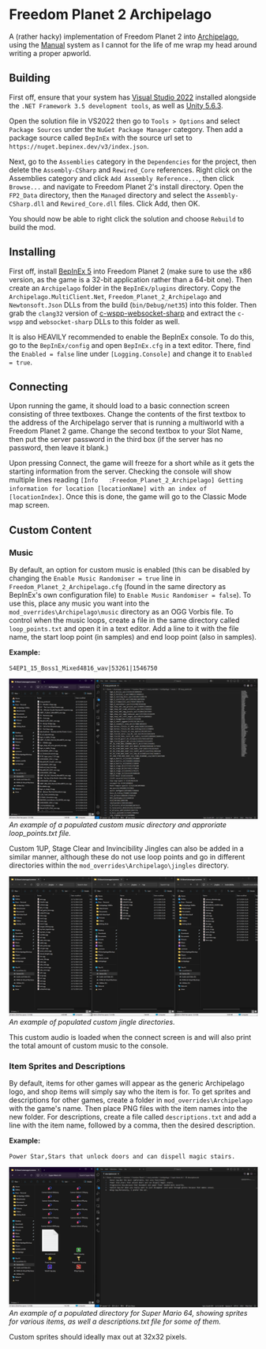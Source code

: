 # Freedom Planet 2 Archipelago

A (rather hacky) implementation of Freedom Planet 2 into [Archipelago](https://archipelago.gg/), using the [Manual](https://github.com/ManualForArchipelago/Manual) system as I cannot for the life of me wrap my head around writing a proper apworld.

## Building

First off, ensure that your system has [Visual Studio 2022](https://visualstudio.microsoft.com/) installed alongside the `.NET Framework 3.5 development tools`, as well as [Unity 5.6.3](https://unity.com/releases/editor/whats-new/5.6.3#installs).

Open the solution file in VS2022 then go to `Tools > Options` and select `Package Sources` under the `NuGet Package Manager` category. Then add a package source called `BepInEx` with the source url set to `https://nuget.bepinex.dev/v3/index.json`.

Next, go to the `Assemblies` category in the `Dependencies` for the project, then delete the `Assembly-CSharp` and `Rewired_Core` references. Right click on the Assemblies category and click `Add Assembly Reference...`, then click `Browse...` and navigate to Freedom Planet 2's install directory. Open the `FP2_Data` directory, then the `Managed` directory and select the `Assembly-CSharp.dll` and `Rewired_Core.dll` files. Click Add, then OK.

You should now be able to right click the solution and choose `Rebuild` to build the mod.

## Installing

First off, install [BepInEx 5](https://github.com/BepInEx/BepInEx/releases/latest) into Freedom Planet 2 (make sure to use the x86 version, as the game is a 32-bit application rather than a 64-bit one). Then create an `Archipelago` folder in the `BepInEx/plugins` directory. Copy the `Archipelago.MultiClient.Net`, `Freedom_Planet_2_Archipelago` and `Newtonsoft.Json` DLLs from the build (`bin/Debug/net35`) into this folder. Then grab the `clang32` version of [c-wspp-websocket-sharp](https://github.com/black-sliver/c-wspp-websocket-sharp/releases/latest) and extract the `c-wspp` and `websocket-sharp` DLLs to this folder as well.

It is also HEAVILY recommended to enable the BepInEx console. To do this, go to the `BepInEx/config` and open `BepInEx.cfg` in a text editor. There, find the `Enabled = false` line under `[Logging.Console]` and change it to `Enabled = true`.

## Connecting

Upon running the game, it should load to a basic connection screen consisting of three textboxes. Change the contents of the first textbox to the address of the Archipelago server that is running a multiworld with a Freedom Planet 2 game. Change the second textbox to your Slot Name, then put the server password in the third box (if the server has no password, then leave it blank.)

Upon pressing Connect, the game will freeze for a short while as it gets the starting information from the server. Checking the console will show multiple lines reading `[Info   :Freedom_Planet_2_Archipelago] Getting information for location [locationName] with an index of [locationIndex]`. Once this is done, the game will go to the Classic Mode map screen.

## Custom Content

### Music

By default, an option for custom music is enabled (this can be disabled by changing the `Enable Music Randomiser = true` line in `Freedom_Planet_2_Archipelago.cfg` (found in the same directory as BepInEx's own configuration file) to `Enable Music Randomiser = false`). To use this, place any music you want into the `mod_overrides\Archipelago\music` directory as an OGG Vorbis file. To control when the music loops, create a file in the same directory called `loop_points.txt` and open it in a text editor. Add a line to it with the file name, the start loop point (in samples) and end loop point (also in samples).

**Example:**

`S4EP1_15_Boss1_Mixed4816_wav|53261|1546750`

![](https://raw.githubusercontent.com/Knuxfan24/Freedom-Planet-2-Archipelago/refs/heads/master/readme_imgs/custom_music.png)
*An example of a populated custom music directory and approriate loop_points.txt file.*

Custom 1UP, Stage Clear and Invincibility Jingles can also be added in a similar manner, although these do not use loop points and go in different directories within the `mod_overrides\Archipelago\jingles` directory.

![](https://raw.githubusercontent.com/Knuxfan24/Freedom-Planet-2-Archipelago/refs/heads/master/readme_imgs/custom_jingles.png)
*An example of populated custom jingle directories.*

This custom audio is loaded when the connect screen is and will also print the total amount of custom music to the console.

### Item Sprites and Descriptions

By default, items for other games will appear as the generic Archipelago logo, and shop items will simply say who the item is for. To get sprites and descriptions for other games, create a folder in `mod_overrides\Archipelago` with the game's name. Then place PNG files with the item names into the new folder. For descriptions, create a file called `descriptions.txt` and add a line with the item name, followed by a comma, then the desired description.

**Example:**

`Power Star,Stars that unlock doors and can dispell magic stairs.`

![](https://raw.githubusercontent.com/Knuxfan24/Freedom-Planet-2-Archipelago/refs/heads/master/readme_imgs/custom_sm64items.png)
*An example of a populated directory for Super Mario 64, showing sprites for various items, as well a descriptions.txt file for some of them.*

Custom sprites should ideally max out at 32x32 pixels.